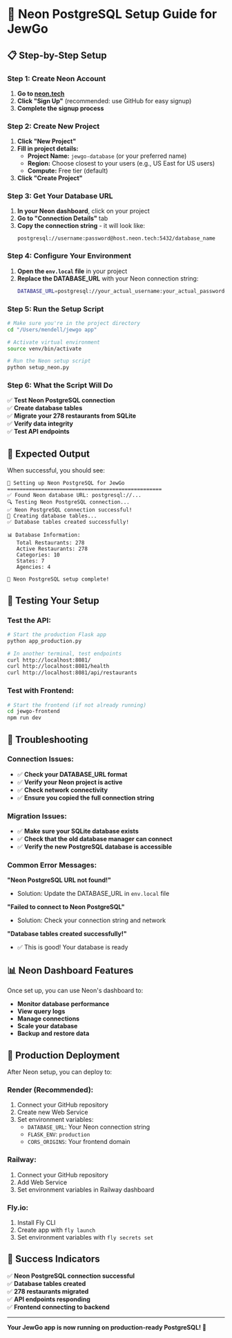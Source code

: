 # 🚀 Neon PostgreSQL Setup Guide for JewGo

## 📋 **Step-by-Step Setup**

### **Step 1: Create Neon Account**

1. **Go to [neon.tech](https://neon.tech)**
2. **Click "Sign Up"** (recommended: use GitHub for easy signup)
3. **Complete the signup process**

### **Step 2: Create New Project**

1. **Click "New Project"**
2. **Fill in project details:**
   - **Project Name:** `jewgo-database` (or your preferred name)
   - **Region:** Choose closest to your users (e.g., US East for US users)
   - **Compute:** Free tier (default)
3. **Click "Create Project"**

### **Step 3: Get Your Database URL**

1. **In your Neon dashboard**, click on your project
2. **Go to "Connection Details"** tab
3. **Copy the connection string** - it will look like:
   ```
   postgresql://username:password@host.neon.tech:5432/database_name
   ```

### **Step 4: Configure Your Environment**

1. **Open the `env.local` file** in your project
2. **Replace the DATABASE_URL** with your Neon connection string:
   ```bash
   DATABASE_URL=postgresql://your_actual_username:your_actual_password@your_host.neon.tech:5432/your_database_name
   ```

### **Step 5: Run the Setup Script**

```bash
# Make sure you're in the project directory
cd "/Users/mendell/jewgo app"

# Activate virtual environment
source venv/bin/activate

# Run the Neon setup script
python setup_neon.py
```

### **Step 6: What the Script Will Do**

✅ **Test Neon PostgreSQL connection**  
✅ **Create database tables**  
✅ **Migrate your 278 restaurants from SQLite**  
✅ **Verify data integrity**  
✅ **Test API endpoints**  

## 🎯 **Expected Output**

When successful, you should see:
```
🚀 Setting up Neon PostgreSQL for JewGo
==================================================
✅ Found Neon database URL: postgresql://...
🔍 Testing Neon PostgreSQL connection...
✅ Neon PostgreSQL connection successful!
🔨 Creating database tables...
✅ Database tables created successfully!

📊 Database Information:
   Total Restaurants: 278
   Active Restaurants: 278
   Categories: 10
   States: 7
   Agencies: 4

🎉 Neon PostgreSQL setup complete!
```

## 🧪 **Testing Your Setup**

### **Test the API:**
```bash
# Start the production Flask app
python app_production.py

# In another terminal, test endpoints
curl http://localhost:8081/
curl http://localhost:8081/health
curl http://localhost:8081/api/restaurants
```

### **Test with Frontend:**
```bash
# Start the frontend (if not already running)
cd jewgo-frontend
npm run dev
```

## 🔧 **Troubleshooting**

### **Connection Issues:**
- ✅ **Check your DATABASE_URL format**
- ✅ **Verify your Neon project is active**
- ✅ **Check network connectivity**
- ✅ **Ensure you copied the full connection string**

### **Migration Issues:**
- ✅ **Make sure your SQLite database exists**
- ✅ **Check that the old database manager can connect**
- ✅ **Verify the new PostgreSQL database is accessible**

### **Common Error Messages:**

**"Neon PostgreSQL URL not found!"**
- Solution: Update the DATABASE_URL in `env.local` file

**"Failed to connect to Neon PostgreSQL"**
- Solution: Check your connection string and network

**"Database tables created successfully!"**
- ✅ This is good! Your database is ready

## 📊 **Neon Dashboard Features**

Once set up, you can use Neon's dashboard to:
- **Monitor database performance**
- **View query logs**
- **Manage connections**
- **Scale your database**
- **Backup and restore data**

## 🚀 **Production Deployment**

After Neon setup, you can deploy to:

### **Render (Recommended):**
1. Connect your GitHub repository
2. Create new Web Service
3. Set environment variables:
   - `DATABASE_URL`: Your Neon connection string
   - `FLASK_ENV`: `production`
   - `CORS_ORIGINS`: Your frontend domain

### **Railway:**
1. Connect your GitHub repository
2. Add Web Service
3. Set environment variables in Railway dashboard

### **Fly.io:**
1. Install Fly CLI
2. Create app with `fly launch`
3. Set environment variables with `fly secrets set`

## 🎉 **Success Indicators**

✅ **Neon PostgreSQL connection successful**  
✅ **Database tables created**  
✅ **278 restaurants migrated**  
✅ **API endpoints responding**  
✅ **Frontend connecting to backend**  

---

**Your JewGo app is now running on production-ready PostgreSQL! 🚀** 